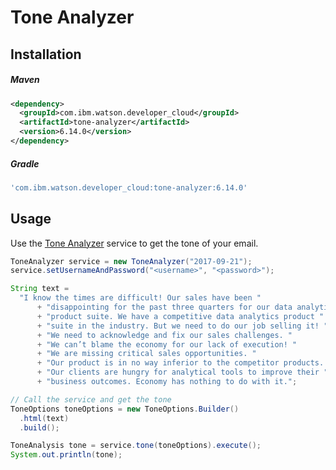 # Tone Analyzer

## Installation

##### Maven
```xml
<dependency>
  <groupId>com.ibm.watson.developer_cloud</groupId>
  <artifactId>tone-analyzer</artifactId>
  <version>6.14.0</version>
</dependency>
```

##### Gradle
```gradle
'com.ibm.watson.developer_cloud:tone-analyzer:6.14.0'
```

## Usage
Use the [Tone Analyzer][tone_analyzer] service to get the tone of your email.

```java
ToneAnalyzer service = new ToneAnalyzer("2017-09-21");
service.setUsernameAndPassword("<username>", "<password>");

String text =
  "I know the times are difficult! Our sales have been "
      + "disappointing for the past three quarters for our data analytics "
      + "product suite. We have a competitive data analytics product "
      + "suite in the industry. But we need to do our job selling it! "
      + "We need to acknowledge and fix our sales challenges. "
      + "We can’t blame the economy for our lack of execution! "
      + "We are missing critical sales opportunities. "
      + "Our product is in no way inferior to the competitor products. "
      + "Our clients are hungry for analytical tools to improve their "
      + "business outcomes. Economy has nothing to do with it.";

// Call the service and get the tone
ToneOptions toneOptions = new ToneOptions.Builder()
  .html(text)
  .build();

ToneAnalysis tone = service.tone(toneOptions).execute();
System.out.println(tone);
```

[tone_analyzer]: https://console.bluemix.net/docs/services/tone-analyzer/index.html
